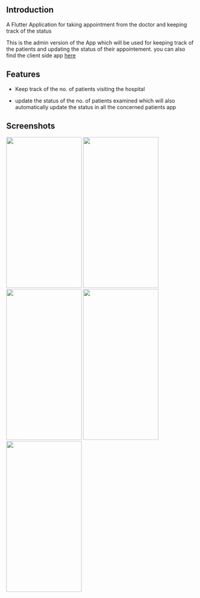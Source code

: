 ## Introduction

A Flutter Application for taking appointment from the doctor and keeping track of the status

This is the admin version of the App which will be used for keeping track of the patients and updating the status of their appointement. you can also find the client side app [here](https://github.com/aman-singh7/borderhacks_client)

## Features

- Keep track of the no. of patients visiting the hospital

- update the status of the no. of patients examined which will also automatically update the status in all the concerned patients app

## Screenshots
<img src="https://user-images.githubusercontent.com/77218580/134817381-be5480b6-3aeb-472a-9589-c28c9ede4e93.jpeg" width="200" height="400" />       <img src="https://user-images.githubusercontent.com/77218580/134817382-c9da5c5a-192c-46c1-be38-33c8f7a33da4.jpeg" width="200" height="400" />       <img src="https://user-images.githubusercontent.com/77218580/134817383-d44a9b52-87f5-4069-9a77-908a3da29160.jpeg" width="200" height="400" />       <img src="https://user-images.githubusercontent.com/77218580/134817384-75bfee6a-2b65-42aa-b44d-a8a4d65eaf90.jpeg" width="200" height="400" />       <img src="https://user-images.githubusercontent.com/77218580/134817387-b4962908-e14c-4bfb-97e3-1d72c98c66ed.jpeg" width="200" height="400" />
